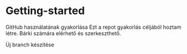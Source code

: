 # Getting-started
GitHub használatának gyakorlása
Ezt a repot gyakorlás céljából hoztam létre.
Bárki számára elérhető és szerkeszthető.

Új branch készítése
